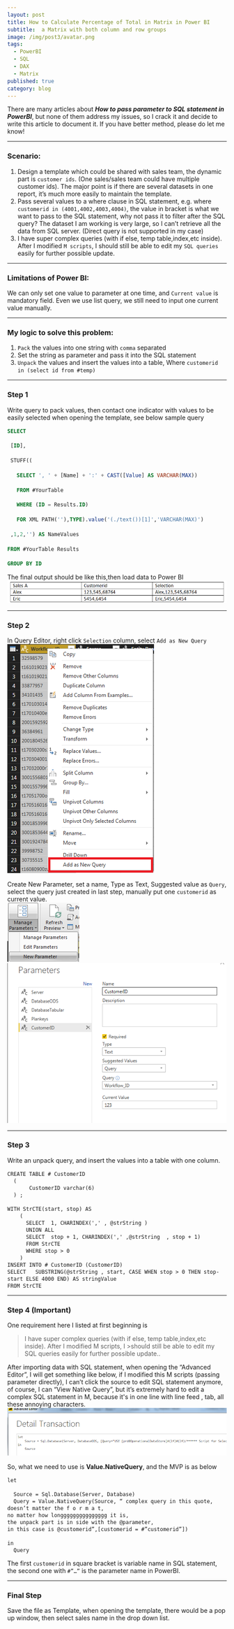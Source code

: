 ```yaml
---
layout: post
title: How to Calculate Percentage of Total in Matrix in Power BI
subtitle:  a Matrix with both column and row groups
image: /img/post3/avatar.png
tags:
  - PowerBI
  - SQL
  - DAX
  - Matrix
published: true
category: blog
---
```


There are many articles about _**How to pass parameter to SQL statement in PowerBI**_, but none of them address my issues, so I crack it and decide to write this article to document it. If you have better method, please do let me know! 

---

### Scenario:

1. Design a template which could be shared with sales team, the dynamic part is `customer ids`. (One sales/sales team could have multiple customer ids). The major point is if there are several datasets in one report, it’s much more easily to maintain the template.
2. Pass several values to a where clause in SQL statement, e.g. where `customerid in (4001,4002,4003,4004)`, the value in bracket is what we want to pass to the SQL statement, why not pass it to filter after the SQL query? The dataset I am working is very large, so I can’t retrieve all the data from SQL server. (Direct query is not supported in my case)
3. I have super complex queries (with if else, temp table,index,etc inside). After I modified `M scripts`, I should still be able to edit my `SQL queries` easily for further possible update.

---

### Limitations of Power BI:

We can only set one value to parameter at one time, and `Current value` is mandatory field. Even we use list query, we still need to input one current value manually.

---

### My logic to solve this problem:
1. `Pack` the values into one string with `comma` separated  
2. Set the string as parameter and pass it into the SQL statement  
3. `Unpack` the values and insert the values into a table, Where `customerid in (select id from #temp)`

---

### Step 1

Write query to pack values, then contact one indicator with values to be easily selected when opening the template, see below sample query

```SQL
SELECT 

 [ID],

 STUFF((

   SELECT ', ' + [Name] + ':' + CAST([Value] AS VARCHAR(MAX)) 

   FROM #YourTable 

   WHERE (ID = Results.ID) 

   FOR XML PATH(''),TYPE).value('(./text())[1]','VARCHAR(MAX)')

 ,1,2,'') AS NameValues

FROM #YourTable Results

GROUP BY ID
```

The final output should be like this,then load data to Power BI  
![outputable](/img/post2/p20.png)

---

### Step 2

In Query Editor, right click `Selection` column, select `Add as New Query`  
![Addnewquery](/img/post2/p21.png)

Create New Parameter, set a name, Type as Text, Suggested value as `Query`, select the query just created in last step, manually put one `customerid` as current value.  
![newpara](/img/post2/p22.png)
![para](/img/post2/p23.png)

---

### Step 3

Write an unpack query, and insert the values into a table with one column. 

```
CREATE TABLE # CustomerID
  (
       CustomerID varchar(6)
  ) ;
 
WITH StrCTE(start, stop) AS
    (
      SELECT  1, CHARINDEX(',' , @strString )
      UNION ALL
      SELECT  stop + 1, CHARINDEX(',' ,@strString  , stop + 1)
      FROM StrCTE
      WHERE stop > 0
    )
INSERT INTO # CustomerID (CustomerID)
SELECT   SUBSTRING(@strString , start, CASE WHEN stop > 0 THEN stop-start ELSE 4000 END) AS stringValue
FROM StrCTE
```
---

### Step 4 (Important)

One requirement here I listed at first beginning is 
>I have super complex queries (with if else, temp table,index,etc inside). After I modified M scripts, I >should still be able to edit my SQL queries easily for further possible update..

After importing data with SQL statement, when opening the “Advanced Editor”, I will get something like below, if I modified this M scripts (passing parameter directly), I can’t click the source to edit SQL statement anymore, of course, I can “View Native Query”, but it’s extremely hard to edit a complex SQL statement in M, because it's in one line with line feed , tab, all these annoying characters.  
![m](/img/post2/p24.png)

So, what we need to use is **Value.NativeQuery**, and the MVP is as below
```
let
  
  Source = Sql.Database(Server, Database)
  Query = Value.NativeQuery(Source, “ complex query in this quote, 
doesn’t matter the f o r m a t, 
no matter how longgggggggggggggg it is, 
the unpack part is in side with the @parameter, 
in this case is @customerid”,[customerid = #”customerid”])

in
  Query
```

The first `customerid` in square bracket is variable name in SQL statement, the second one with `#”…”` is the parameter name in PowerBI.

---

### Final Step

Save the file as Template, when opening the template, there would be a pop up window, then select sales name in the drop down list.
